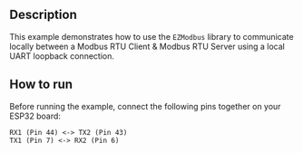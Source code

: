 ## Description

This example demonstrates how to use the `EZModbus` library to communicate locally between a Modbus RTU Client & Modbus RTU Server using a local UART loopback connection.

## How to run

Before running the example, connect the following pins together on your ESP32 board:
```
RX1 (Pin 44) <-> TX2 (Pin 43)
TX1 (Pin 7) <-> RX2 (Pin 6)
```

